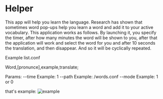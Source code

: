 # Helper
This app will help you learn the language. Research has shown that sometimes word pop-ups help you learn a word and add it to your active vocabulary. This application works as follows. By launching it, you specify the timer, after how many minutes the word will be shown to you, after that the application will work and select the word for you and after 10 seconds the translation, and then disappear. And so it will be cyclically repeated.

Example list.conf

Word,[pronunce],example,translate;

Params:
  --time Example: 1
  --path Example: /words.conf
  --mode Example: 1 or 0

  that's example:
![example](https://github.com/seout/Helper/assets/113185077/2a60e8dc-b23c-461b-b1a5-58acbb54655b)
